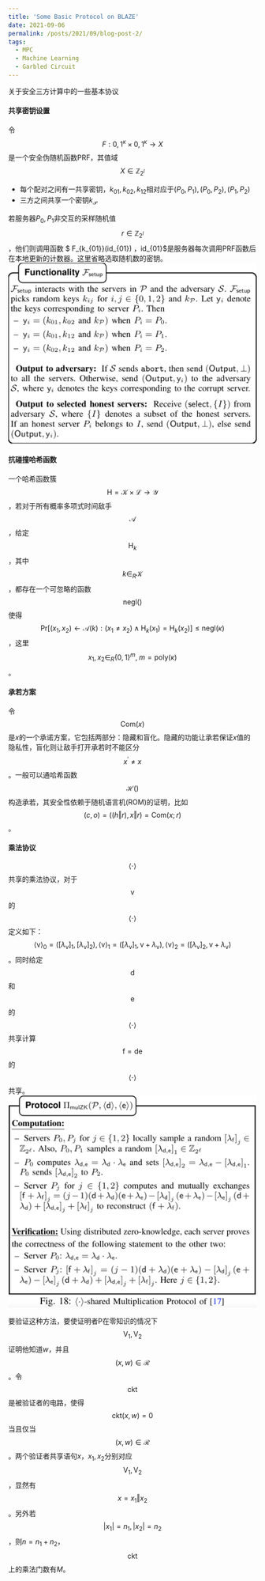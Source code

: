 ```yaml
---
title: 'Some Basic Protocol on BLAZE'
date: 2021-09-06
permalink: /posts/2021/09/blog-post-2/
tags:
  - MPC
  - Machine Learning
  - Garbled Circuit
---
```


关于安全三方计算中的一些基本协议

#### 共享密钥设置

令$$ F: 0,1^\kappa \times 0,1^\kappa \rightarrow X $$是一个安全伪随机函数PRF，其值域$$X \in \mathbb{Z}_{2^l}$$
- 每个配对之间有一共享密钥，$k_{01}, k_{02}, k_{12}$相对应于$(P_0,P_1),(P_0,P_2),(P_1,P_2)$
- 三方之间共享一个密钥$k_{\mathcal{P}}$

若服务器$P_0,P_1$非交互的采样随机值$$ r \in \mathbb{Z}_{2^l}$$，他们则调用函数 $ F_{k_{01}}(id_{01}) $，$id_{01}$是服务器每次调用PRF函数后在本地更新的计数器。这里省略选取随机数的密钥。
![](/images/blaze/setupmc.png)

#### 抗碰撞哈希函数

一个哈希函数簇$$ \mathsf{H} = \mathcal{K} \times \mathcal{L} \rightarrow \mathcal{Y} $$，若对于所有概率多项式时间敌手$$\mathcal{A}$$，给定$$ \mathsf{H}_k $$，其中$$ k \in_R \mathcal{K}$$，都存在一个可忽略的函数$$ \mathsf{negl}() $$使得$$ \text{Pr}[(x_1, x_2) \leftarrow \mathcal{A}(k): (x_1 \neq x_2) \wedge \mathsf{H}_k(x_1) = \mathsf{H}_k(x_2) ] \le \mathsf{negl}(\kappa) $$，这里$$x_1, x_2 \in_R \{0,1\}^m, \; m=\mathsf{poly}(\kappa)$$。

#### 承若方案

令$$ \mathsf{Com}(x)$$是$x$的一个承诺方案，它包括两部分：隐藏和盲化。隐藏的功能让承若保证$x$值的隐私性，盲化则让敌手打开承若时不能区分$$x^\prime \neq x$$。一般可以通哈希函数$$ \mathcal{H}()$$构造承若，其安全性依赖于随机语言机(ROM)的证明，比如$$(c, o) = (\mathcal(h \Vert r), x \Vert r) = \mathsf{Com}(x;r)$$。

#### 乘法协议

$$ \langle \cdot \rangle$$共享的乘法协议，对于$$ \mathsf{v}$$的$$ \langle \cdot \rangle$$定义如下：$$\langle \mathsf{v} \rangle_0 = ([\lambda_{\mathsf{v}}]_1, [\lambda_{\mathsf{v}}]_2), \langle \mathsf{v} \rangle_1 = ([\lambda_{\mathsf{v}}]_1, \mathsf{v} + \lambda_{\mathsf{v}}), \langle \mathsf{v} \rangle_2 = ([\lambda_{\mathsf{v}}]_2, \mathsf{v} + \lambda_{\mathsf{v}})$$。同时给定$$\mathsf{d}$$和$$\mathsf{e}$$的$$ \langle \cdot \rangle$$共享计算$$\mathsf{f} = \mathsf{de}$$的$$ \langle \cdot \rangle$$共享。
![零知识三元组](/images/blaze/mulzk.png)

要验证这种方法，要使证明者P在零知识的情况下$$\text{V}_1, \text{V}_2$$证明他知道$w$，并且$$(x, w) \in \mathcal{R}$$。令$$\mathsf{ckt}$$是被验证者的电路，使得$$\mathsf{ckt}(x, w) = 0$$ 当且仅当$$(x, w) \in \mathcal{R}$$。两个验证者共享语句$x$，$x_1,x_2$分别对应$$\text{V}_1, \text{V}_2$$，显然有$$x = x_1 \Vert x_2$$。另外若$$\lvert x_1 \rvert=n_1, \lvert x_2 \rvert=n_2$$，则$n = n_1 + n_2$，$$\mathsf{ckt}$$上的乘法门数有$M$。

